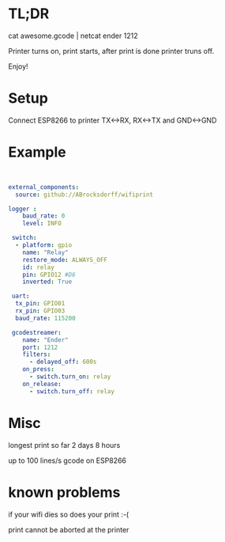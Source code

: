 # TL;DR

cat awesome.gcode | netcat ender 1212

Printer turns on, print starts, after print is done printer truns off.

Enjoy!

# Setup

Connect ESP8266 to printer TX<->RX, RX<->TX and GND<->GND

# Example
```yaml


external_components:
  source: github://ABrocksdorff/wifiprint

logger :
    baud_rate: 0
    level: INFO

 switch:
  - platform: gpio
    name: "Relay"
    restore_mode: ALWAYS_OFF
    id: relay
    pin: GPIO12 #D6
    inverted: True

 uart:
  tx_pin: GPIO01
  rx_pin: GPIO03
  baud_rate: 115200

 gcodestreamer:
    name: "Ender"
    port: 1212
    filters:
      - delayed_off: 600s
    on_press:
      - switch.turn_on: relay
    on_release:
      - switch.turn_off: relay

```

# Misc

longest print so far 2 days 8 hours

up to 100 lines/s gcode on ESP8266

# known problems

if your wifi dies so does your print :-(

print cannot be aborted at the printer

